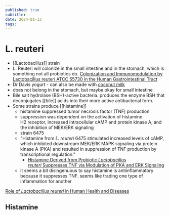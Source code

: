 ```yaml
---
published: true
subtitle:
date: 2024-01-13
tags: 
---
```


# L. reuteri
- [[Lactobacillus]] strain
- L. Reuteri will colonize in the small intestine and in the stomach, which is something not all probiotics do. [Colonization and Immunomodulation by Lactobacillus reuteri ATCC 55730 in the Human Gastrointestinal Tract](https://aem.asm.org/content/70/2/1176)
- Dr Davis yogurt
		- can also be made with [coconut milk](https://drdavisinfinitehealth.com/2019/09/making-l-reuteri-yogurt-with-coconut-milk/)
- does not belong in the stomach, but maybe okay for small intestine
- Bile salt hydrolase (BSH)-active bacteria. produces the enzyme BSH that deconjugates [[bile]] acids into their more active antibacterial form.
- Some strains produce [[histamine]]
	- histamine suppressed tumor necrosis factor (TNF) production
	- suppression was dependent on the activation of histamine H2 receptor, increased intracellular cAMP and protein kinase A, and the inhibition of MEK/ERK signaling
	- strain 6475
	- "Histamine from _L. reuteri_ 6475 stimulated increased levels of cAMP, which inhibited downstream MEK/ERK MAPK signaling via protein kinase A (PKA) and resulted in suppression of TNF production by transcriptional regulation."
		- [Histamine Derived from Probiotic _Lactobacillus reuteri_ Suppresses TNF via Modulation of PKA and ERK Signaling](https://journals.plos.org/plosone/article?id=10.1371/journal.pone.0031951)
	- it seems a bit disingenuous to say histamine is antiinflammatory because it suppresses TNF. seems like trading one type of inflammation for another

[Role of _Lactobacillus reuteri_ in Human Health and Diseases](https://www.frontiersin.org/articles/10.3389/fmicb.2018.00757/full#B141)

## Histamine